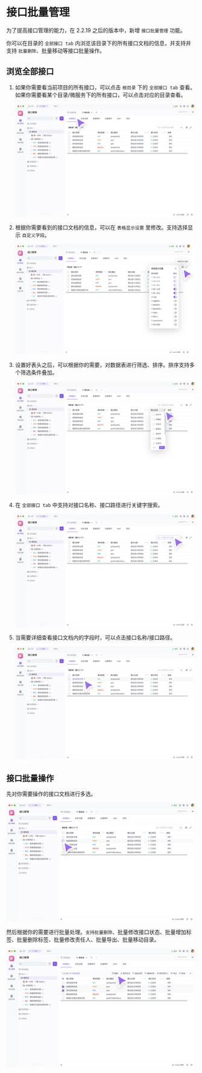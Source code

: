 # 接口批量管理

为了提高接口管理的能力，在 2.2.19 之后的版本中，新增 `接口批量管理` 功能。

你可以在目录的 `全部接口 tab` 内浏览该目录下的所有接口文档的信息，并支持并支持 `批量删除`、批量移动等接口批量操作。

## 浏览全部接口

1. 如果你需要看当前项目的所有接口，可以点击 `根目录` 下的 `全部接口 tab` 查看。如果你需要看某个目录/微服务下的所有接口，可以点击对应的目录查看。

   ![截屏](../../assets/img/api-manage/all-apis-1.png)

2. 根据你需要看到的接口文档的信息，可以在 `表格显示设置` 里修改。支持选择显示 `自定义字段`。

   ![截屏](../../assets/img/api-manage/all-apis-2.png)

3. 设置好表头之后，可以根据你的需要，对数据表进行筛选、排序。排序支持多个筛选条件叠加。

   ![截屏](../../assets/img/api-manage/all-apis-3.png)

4. 在 `全部接口 tab` 中支持对接口名称、接口路径进行关键字搜索。

   ![截屏](../../assets/img/api-manage/all-apis-4.png)

5. 当需要详细查看接口文档内的字段时，可以点击接口名称/接口路径。

   ![截屏](../../assets/img/api-manage/all-apis-5.png)

## 接口批量操作

先对你需要操作的接口文档进行多选。

![截屏](../../assets/img/api-manage/all-apis-6.png)

然后根据你的需要进行批量处理。`支持批量删除`、批量修改接口状态、批量增加标签、批量删除标签、批量修改责任人、批量导出、批量移动目录。

![截屏](../../assets/img/api-manage/all-apis-7.png)
